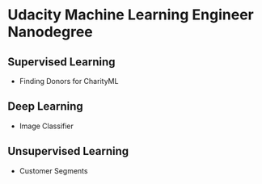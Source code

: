 # Udacity Machine Learning Engineer Nanodegree

## Supervised Learning 
- Finding Donors for CharityML
## Deep Learning
- Image Classifier
## Unsupervised Learning
- Customer Segments
